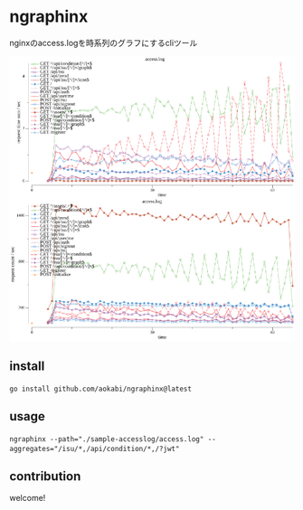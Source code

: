 # ngraphinx
nginxのaccess.logを時系列のグラフにするcliツール


![](./docs/sample.png)

## install
`go install github.com/aokabi/ngraphinx@latest`

## usage
`ngraphinx --path="./sample-accesslog/access.log" --aggregates="/isu/*,/api/condition/*,/?jwt"`

## contribution
welcome!
